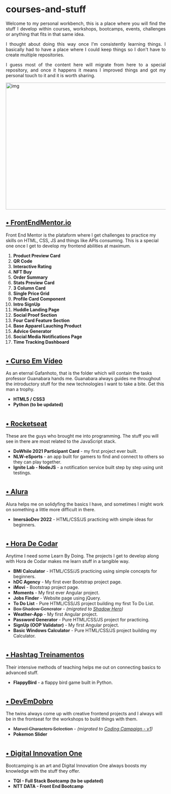 # courses-and-stuff

<p align="justify">Welcome to my personal workbench, this is a place where you will find the stuff I develop within courses, workshops, bootcamps, events, challenges or anything that fits in that same idea.</p>

<p align="justify">I thought about doing this way once I'm consistently learning things. I basically had to have a place where I could keep things so I don't have to create multiple repositories.</p>

<p align="justify">I guess most of the content here will migrate from here to a special repository, and once it happens it means I improved things and got my personal touch to it and it is worth sharing.</p>


<img align="center" alt="img" src="https://i.pinimg.com/originals/75/3c/a1/753ca1a2a59e1341289c78b20c50d4bf.jpg" width="1000px" height="400px" />



<h2><a href="https://github.com/maztt/courses-and-stuff/tree/main/frontend-mentor">• FrontEndMentor.io</a></h2>
Front End Mentor is the plataform where I get challenges to practice my skills on HTML, CSS, JS and things like APIs consuming. This is a special one once I get to develop my frontend abilities at maximum.

<ol>
<li> <b>Product Preview Card</b> 
<li> <b>QR Code</b> 
<li> <b>Interactive Rating</b> 
<li> <b>NFT Buy</b> 
<li> <b>Order Summary</b> 
<li> <b>Stats Preview Card</b> 
<li> <b>3 Column Card</b> 
<li> <b>Single Price Grid</b> 
<li> <b>Profile Card Component</b> 
<li> <b>Intro SignUp</b>
<li> <b>Huddle Landing Page</b>
<li> <b>Social Proof Section</b> 
<li> <b>Four Card Feature Section</b>
<li> <b>Base Apparel Lauching Product</b>
<li> <b>Advice Generator</b>
<li> <b>Social Media Notifications Page</b> 
<li> <b>Time Tracking Dashboard</b>
</ol>


# <h2><a href="https://github.com/maztt/courses-and-stuff/tree/main/curso-em-video">• Curso Em Vídeo</a></h2>
As an eternal Gafanhoto, that is the folder which will contain the tasks professor Guanabara hands me. Guanabara always guides me throughout the introductory stuff for the new technologies I want to take a bite. Get this man a trophy.<br>

<ul>
<li> <b>HTML5 / CSS3</b>
<li> <b>Python (to be updated)</b>
</ul>

# <h2><a href="https://github.com/maztt/courses-and-stuff/tree/main/rocketseat">• Rocketseat</a></h2>
These are the guys who brought me into programming. The stuff you will see in there are most related to the JavaScript stack. 

<ul>
<li> <b>DoWhile 2021 Participant Card</b> - my first project ever built.
<li> <b>NLW-eSports</b> - an app built for gamers to find and connect to others so they can play together.
<li> <b>Ignite Lab - NodeJS</b> - a notification service built step by step using unit testings.
</ul>

# <h2><a href="https://github.com/maztt/courses-and-stuff/tree/main/alura">• Alura</a></h2>
Alura helps me on solidyfing the basics I have, and sometimes I might work on something a little more difficult in there.

<ul>
<li> <b>ImersãoDev 2022</b> - HTML/CSS/JS practicing with simple ideas for beginners.
</ul>

# <h2><a href="https://github.com/maztt/courses-and-stuff/tree/main/hora-de-codar">• Hora De Codar</a></h2>
Anytime I need some Learn By Doing. The projects I get to develop along with Hora de Codar makes me learn stuff in a tangible way.

<ul>
<li> <b>BMI Calculator</b> - HTML/CSS/JS practicing using simple concepts for beginners.
<li> <b>hDC Agency</b> - My first ever Bootstrap project page.
<li> <b>iMovi</b> - Bootstrap project page.
<li> <b>Moments</b> - My first ever Angular project.
<li> <b>Jobs Finder</b> - Website page using jQuery.
<li> <b>To Do List</b> - Pure HTML/CSS/JS project building my first To Do List.
<li> <del>Box Shadow Generator</del> - <em>(migrated to <a href="https://github.com/maztt/shadow-hero">Shadow Hero</a>)</em>
<li> <b>Weather-App</b> - My first Angular project.
<li> <b>Password Generator</b> - Pure HTML/CSS/JS project for practicing.
<li> <b>SignUp (OOP Validator)</b> - My first Angular project.
<li> <b>Basic Windows Calculator</b> - Pure HTML/CSS/JS project building my Calculator.
</ul>

# <h2><a href="https://github.com/maztt/courses-and-stuff/tree/main/hashtag-treinamentos">• Hashtag Treinamentos</a></h2>
Their intensive methods of teaching helps me out on connecting basics to advanced stuff.

<ul>
<li> <b>FlappyBird</b> - a flappy bird game built in Python.
</ul>

# <h2><a href="https://github.com/maztt/courses-and-stuff/tree/main/dev-em-dobro">• DevEmDobro</a></h2>
The twins always come up with creative frontend projects and I always will be in the frontseat for the workshops to build things with them.

<ul>
<li> <del>Marvel Characters Selection</del> - <em>(migrated to <a href="https://github.com/maztt/coding-campaign">Coding Campaign - v1</a>)</em>
<li> <b>Pokemon Slider</b>
</ul>

# <h2><a href="https://github.com/maztt/courses-and-stuff/tree/main/dio">• Digital Innovation One</a></h2>
Bootcamping is an art and Digital Innovation One always boosts my knowledge with the stuff they offer.

<ul>
<li> <b>TQI - Full Stack Bootcamp (to be updated)</b>
<li> <b>NTT DATA - Front End Bootcamp</b>
</ul>
